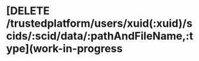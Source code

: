 # \[DELETE /trustedplatform/users/xuid\(:xuid\)/scids/:scid/data/:pathAndFileName,:type\]\(work-in-progress

